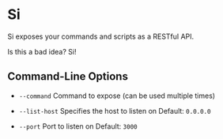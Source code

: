 # Si

Si exposes your commands and scripts as a RESTful API.

Is this a bad idea? Si!

## Command-Line Options

* `--command` 
  Command to expose (can be used multiple times)

* `--list-host` 
  Specifies the host to listen on 
  Default: `0.0.0.0`

* `--port` 
  Port to listen on 
  Default: `3000`
